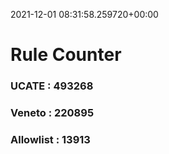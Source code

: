 2021-12-01 08:31:58.259720+00:00
# Rule Counter 
 ### UCATE : 493268

 ### Veneto : 220895

 ### Allowlist : 13913